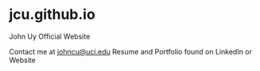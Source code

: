 # jcu.github.io
John Uy Official Website

Contact me at johncu@uci.edu
Resume and Portfolio found on LinkedIn or Website
